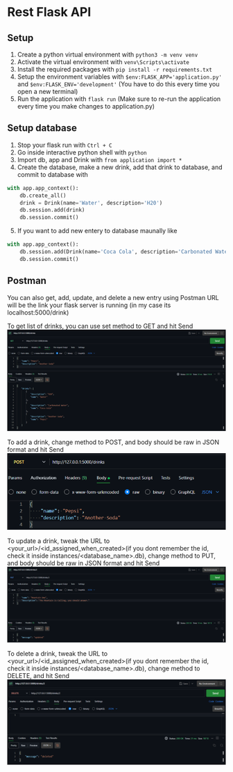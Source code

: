 # Rest Flask API

## Setup

1. Create a python virtual environment with `python3 -m venv venv`
2. Activate the virtual environment with `venv\Scripts\activate`
3. Install the required packages with `pip install -r requirements.txt`
4. Setup the environment variables with `$env:FLASK_APP='application.py'` and `$env:FLASK_ENV='development'` (You have to do this every time you open a new terminal)
5. Run the application with `flask run` (Make sure to re-run the application every time you make changes to application.py)

## Setup database

1. Stop your flask run with `Ctrl + C`
2. Go inside interactive python shell with `python`
3. Import db, app and Drink with `from application import *`
4. Create the database, make a new drink, add that drink to database, and commit to database with

```python
with app.app_context():
    db.create_all()
    drink = Drink(name='Water', description='H20')
    db.session.add(drink)
    db.session.commit()
```

5. If you want to add new entery to database maunally like

```python
with app.app_context():
    db.session.add(Drink(name='Coca Cola', description='Carbonated Water'))
    db.session.commit()
```

## Postman

You can also get, add, update, and delete a new entry using Postman
URL will be the link your flask server is running (in my case its localhost:5000/drink)

To get list of drinks, you can use set method to GET and hit Send
![Postman GET Example](screenshots/postman-get.png)

To add a drink, change method to POST, and body should be raw in JSON format and hit Send
![Postman POST Example](screenshots/postman-post.png)

To update a drink, tweak the URL to <your_url>/<id_assigned_when_created>(if you dont remember the id, check it inside instances/<database_name>.db), change method to PUT, and body should be raw in JSON format and hit Send
![Postman PUT Example](screenshots/postman-put.png)

To delete a drink, tweak the URL to <your_url>/<id_assigned_when_created>(if you dont remember the id, check it inside instances/<database_name>.db), change method to DELETE, and hit Send
![Postman DELETE Example](screenshots/postman-delete.png)
